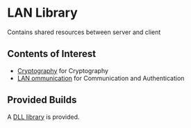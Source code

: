# LAN Library
Contains shared resources between server and client

## Contents of Interest
- [Cryptography](Cryptography.cs) for Cryptography
- [LAN ommunication](LAN.cs) for Communication and Authentication

## Provided Builds
A [DLL library](bin/Release/) is provided.

